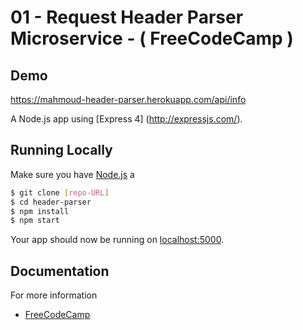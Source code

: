 # 01 - Request Header Parser Microservice - ( FreeCodeCamp )

## Demo
https://mahmoud-header-parser.herokuapp.com/api/info

A Node.js app using [Express 4] (http://expressjs.com/).

## Running Locally

Make sure you have [Node.js](http://nodejs.org/) a

```sh
$ git clone [repo-URL]
$ cd header-parser 
$ npm install
$ npm start
```

Your app should now be running on [localhost:5000](http://localhost:5000/).

## Documentation

For more information
- [FreeCodeCamp](https://www.freecodecamp.org/challenges/request-header-parser-microservice)
